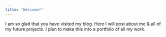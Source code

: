 ```yaml
---
title: "Welcome!"
---
```


I am so glad that you have visited my blog. Here I will post about me & all of my future projects. I plan to make this into a portfolio of all my work.
